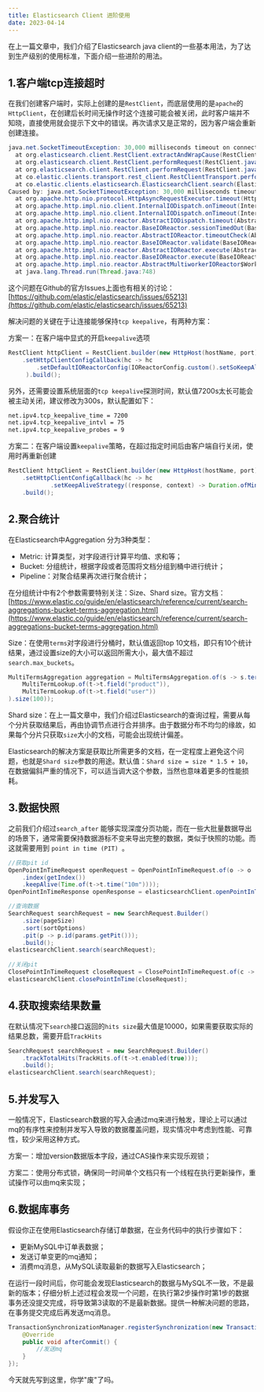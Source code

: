 ```yaml
---
title: Elasticsearch Client 进阶使用
date: 2023-04-14
---
```


在上一篇文章中，我们介绍了Elasticsearch java  client的一些基本用法，为了达到生产级别的使用标准，下面介绍一些进阶的用法。

## 1.客户端tcp连接超时

在我们创建客户端时，实际上创建的是`RestClient`，而底层使用的是`apache`的`HttpClient`，在创建后长时间无操作时这个连接可能会被关闭，此时客户端并不知晓，直接使用就会提示下文中的错误。再次请求又是正常的，因为客户端会重新创建连接。

```Java
java.net.SocketTimeoutException: 30,000 milliseconds timeout on connection http-outgoing-6 [ACTIVE]
  at org.elasticsearch.client.RestClient.extractAndWrapCause(RestClient.java:915)
  at org.elasticsearch.client.RestClient.performRequest(RestClient.java:300)
  at org.elasticsearch.client.RestClient.performRequest(RestClient.java:288)
  at co.elastic.clients.transport.rest_client.RestClientTransport.performRequest(RestClientTransport.java:147)
  at co.elastic.clients.elasticsearch.ElasticsearchClient.search(ElasticsearchClient.java:1833)
Caused by: java.net.SocketTimeoutException: 30,000 milliseconds timeout on connection http-outgoing-6 [ACTIVE]
  at org.apache.http.nio.protocol.HttpAsyncRequestExecutor.timeout(HttpAsyncRequestExecutor.java:381)
  at org.apache.http.impl.nio.client.InternalIODispatch.onTimeout(InternalIODispatch.java:92)
  at org.apache.http.impl.nio.client.InternalIODispatch.onTimeout(InternalIODispatch.java:39)
  at org.apache.http.impl.nio.reactor.AbstractIODispatch.timeout(AbstractIODispatch.java:175)
  at org.apache.http.impl.nio.reactor.BaseIOReactor.sessionTimedOut(BaseIOReactor.java:263)
  at org.apache.http.impl.nio.reactor.AbstractIOReactor.timeoutCheck(AbstractIOReactor.java:492)
  at org.apache.http.impl.nio.reactor.BaseIOReactor.validate(BaseIOReactor.java:213)
  at org.apache.http.impl.nio.reactor.AbstractIOReactor.execute(AbstractIOReactor.java:280)
  at org.apache.http.impl.nio.reactor.BaseIOReactor.execute(BaseIOReactor.java:104)
  at org.apache.http.impl.nio.reactor.AbstractMultiworkerIOReactor$Worker.run(AbstractMultiworkerIOReactor.java:588)
  at java.lang.Thread.run(Thread.java:748)
```

这个问题在Github的官方Issues上面也有相关的讨论：[https://github.com/elastic/elasticsearch/issues/65213](https://github.com/elastic/elasticsearch/issues/65213)

解决问题的关键在于让连接能够保持`tcp keepalive`，有两种方案：

方案一：在客户端中显式的开启`keepalive`选项

```Java
RestClient httpClient = RestClient.builder(new HttpHost(hostName, port))
    .setHttpClientConfigCallback(hc -> hc
        .setDefaultIOReactorConfig(IOReactorConfig.custom().setSoKeepAlive(true).build())
     ).build();
```

另外，还需要设置系统层面的`tcp keepalive`探测时间，默认值7200s太长可能会被主动关闭，建议修改为300s，默认配置如下：

```Bash
net.ipv4.tcp_keepalive_time = 7200
net.ipv4.tcp_keepalive_intvl = 75
net.ipv4.tcp_keepalive_probes = 9
```

方案二：在客户端设置`keepalive`策略，在超过指定时间后由客户端自行关闭，使用时再重新创建

```Java
RestClient httpClient = RestClient.builder(new HttpHost(hostName, port))
    .setHttpClientConfigCallback(hc -> hc
            .setKeepAliveStrategy((response, context) -> Duration.ofMinutes(5).toMillis()))
    .build();
```

## 2.聚合统计

在Elasticsearch中Aggregation 分为3种类型：

- Metric: 计算类型，对字段进行计算平均值、求和等；
- Bucket: 分组统计，根据字段或者范围将文档分组到桶中进行统计；
- Pipeline：对聚合结果再次进行聚合统计；

在分组统计中有2个参数需要特别关注：Size、Shard size。官方文档：[https://www.elastic.co/guide/en/elasticsearch/reference/current/search-aggregations-bucket-terms-aggregation.html](https://www.elastic.co/guide/en/elasticsearch/reference/current/search-aggregations-bucket-terms-aggregation.html)

Size：在使用`terms`对字段进行分桶时，默认值返回top 10文档，即只有10个统计结果，通过设置size的大小可以返回所需大小，最大值不超过` search.max_buckets `。
```Java
MultiTermsAggregation aggregation = MultiTermsAggregation.of(s -> s.terms(
    MultiTermLookup.of(t->t.field("product")),
    MultiTermLookup.of(t->t.field("user"))
).size(100));

```
Shard size：在上一篇文章中，我们介绍过Elasticsearch的查询过程，需要从每个分片获取结果后，再由协调节点进行合并排序。由于数据分布不均匀的缘故，如果每个分片只获取`size`大小的文档，可能会出现统计偏差。

Elasticsearch的解决方案是获取比所需更多的文档，在一定程度上避免这个问题，也就是`Shard size`参数的用途。默认值：`Shard size = size * 1.5 + 10`，在数据偏斜严重的情况下，可以适当调大这个参数，当然也意味着更多的性能损耗。

## 3.数据快照

之前我们介绍过`search_after` 能够实现深度分页功能，而在一些大批量数据导出的场景下，通常需要保持数据游标不变来导出完整的数据，类似于快照的功能。而这就需要用到 `point in time (PIT) `。

```Java
//获取pit id
OpenPointInTimeRequest openRequest = OpenPointInTimeRequest.of(o -> o
    .index(getIndex())
    .keepAlive(Time.of(t->t.time("10m"))));
OpenPointInTimeResponse openResponse = elasticsearchClient.openPointInTime(openRequest);

//查询数据
SearchRequest searchRequest = new SearchRequest.Builder()
    .size(pageSize)
    .sort(sortOptions)
    .pit(p -> p.id(params.getPit()));
    .build();
elasticsearchClient.search(searchRequest);    
    
//关闭pit
ClosePointInTimeRequest closeRequest = ClosePointInTimeRequest.of(c -> c.id(pit));
elasticsearchClient.closePointInTime(closeRequest);

```

## 4.获取搜索结果数量

在默认情况下`search`接口返回的`hits size`最大值是10000，如果需要获取实际的结果总数，需要开启`TrackHits`

```Java
SearchRequest searchRequest = new SearchRequest.Builder()
    .trackTotalHits(TrackHits.of(t->t.enabled(true)));
    .build();
elasticsearchClient.search(searchRequest);    
```

## 5.并发写入

一般情况下，Elasticsearch数据的写入会通过mq来进行触发，理论上可以通过mq的有序性来控制并发写入导致的数据覆盖问题，现实情况中考虑到性能、可靠性，较少采用这种方式。

方案一：增加version数据版本字段，通过CAS操作来实现乐观锁；

方案二：使用分布式锁，确保同一时间单个文档只有一个线程在执行更新操作，重试操作可以由mq来实现；

## 6.数据库事务

假设你正在使用Elasticsearch存储订单数据，在业务代码中的执行步骤如下：

- 更新MySQL中订单表数据；
- 发送订单变更的mq通知；
- 消费mq消息，从MySQL读取最新的数据写入Elasticsearch；

在运行一段时间后，你可能会发现Elasticsearch的数据与MySQL不一致，不是最新的版本；仔细分析上述过程会发现一个问题，在执行第2步操作时第1步的数据事务还没提交完成，将导致第3读取的不是最新数据。提供一种解决问题的思路，在事务提交完成后再发送mq消息。

```Java
TransactionSynchronizationManager.registerSynchronization(new TransactionSynchronizationAdapter(){
    @Override
    public void afterCommit() {
        //发送mq
    }
});
```
今天就先写到这里，你学"废"了吗。